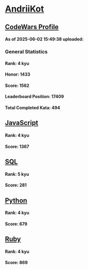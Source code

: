 # [AndriiKot](https://www.codewars.com/users/AndriiKot)

## [CodeWars Profile](https://www.codewars.com/users/AndriiKot)

#### As of 2025-06-02 15:49:38 uploaded:

### General Statistics

#### Rank: 4 kyu

#### Honor: 1433

#### Score: 1562

#### Leaderboard Position: 17409

#### Total Completed Kata: 494



## [JavaScript](https://github.com/AndriiKot/JavaScript__CodeWars)

#### Rank: 4 kyu

#### Score: 1367


## [SQL](https://github.com/AndriiKot/SQL__CodeWars)

#### Rank: 5 kyu

#### Score: 281


## [Python](https://github.com/AndriiKot/Python__CodeWars)

#### Rank: 4 kyu

#### Score: 679


## [Ruby](https://github.com/AndriiKot/Ruby__CodeWars)

#### Rank: 4 kyu

#### Score: 869


